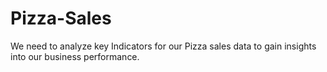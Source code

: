 # Pizza-Sales
We need to analyze key Indicators for our Pizza sales data to gain insights into our business performance.
